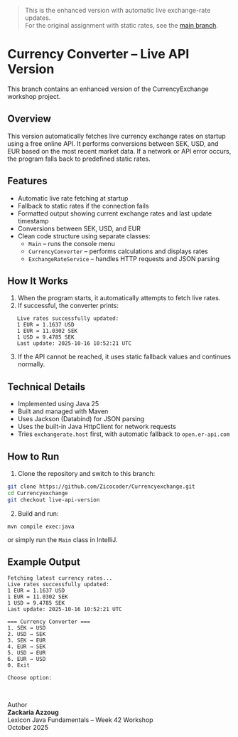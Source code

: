 > This is the enhanced version with automatic live exchange-rate updates.  
> For the original assignment with static rates, see the
> [main branch](https://github.com/Zicocoder/Currencyexchange/tree/main).

# Currency Converter – Live API Version

This branch contains an enhanced version of the CurrencyExchange workshop project.

## Overview
This version automatically fetches live currency exchange rates on startup using a free online API.
It performs conversions between SEK, USD, and EUR based on the most recent market data.
If a network or API error occurs, the program falls back to predefined static rates.

## Features
- Automatic live rate fetching at startup
- Fallback to static rates if the connection fails
- Formatted output showing current exchange rates and last update timestamp
- Conversions between SEK, USD, and EUR
- Clean code structure using separate classes:
    - `Main` – runs the console menu
    - `CurrencyConverter` – performs calculations and displays rates
    - `ExchangeRateService` – handles HTTP requests and JSON parsing

## How It Works
1. When the program starts, it automatically attempts to fetch live rates.
2. If successful, the converter prints:
````
   Live rates successfully updated:
   1 EUR = 1.1637 USD
   1 EUR = 11.0302 SEK
   1 USD = 9.4785 SEK
   Last update: 2025-10-16 10:52:21 UTC  
````
3. If the API cannot be reached, it uses static fallback values and continues normally.

## Technical Details
- Implemented using Java 25
- Built and managed with Maven
- Uses Jackson (Databind) for JSON parsing
- Uses the built-in Java HttpClient for network requests
- Tries `exchangerate.host` first, with automatic fallback to `open.er-api.com`

## How to Run

1. Clone the repository and switch to this branch:
```bash
git clone https://github.com/Zicocoder/Currencyexchange.git
cd Currencyexchange
git checkout live-api-version
````
2. Build and run:
```
mvn compile exec:java
```
or simply run the ```Main``` class in IntelliJ.

## Example Output
```
Fetching latest currency rates...
Live rates successfully updated:
1 EUR = 1.1637 USD
1 EUR = 11.0302 SEK
1 USD = 9.4785 SEK
Last update: 2025-10-16 10:52:21 UTC

=== Currency Converter ===
1. SEK → USD
2. USD → SEK
3. SEK → EUR
4. EUR → SEK
5. USD → EUR
6. EUR → USD  
0. Exit

Choose option:  
```
<br>

Author  
**Zackaria Azzoug**  
Lexicon Java Fundamentals – Week 42 Workshop  
October 2025
